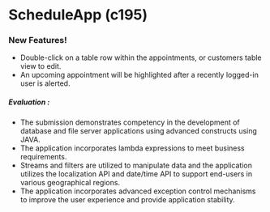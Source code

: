 # ScheduleApp (c195)

### New Features!

  - Double-click on a table row within the appointments, or customers table view to edit.
  - An upcoming appointment will be highlighted after a recently logged-in user is alerted.

##### Evaluation : 
- The submission demonstrates competency in the development of database and file server applications using advanced constructs using JAVA. 
- The application incorporates lambda expressions to meet business requirements. 
- Streams and filters are utilized to manipulate data and the application utilizes the localization API and date/time API to support end-users in various geographical regions. 
- The application incorporates advanced exception control mechanisms to improve the user experience and provide application stability.